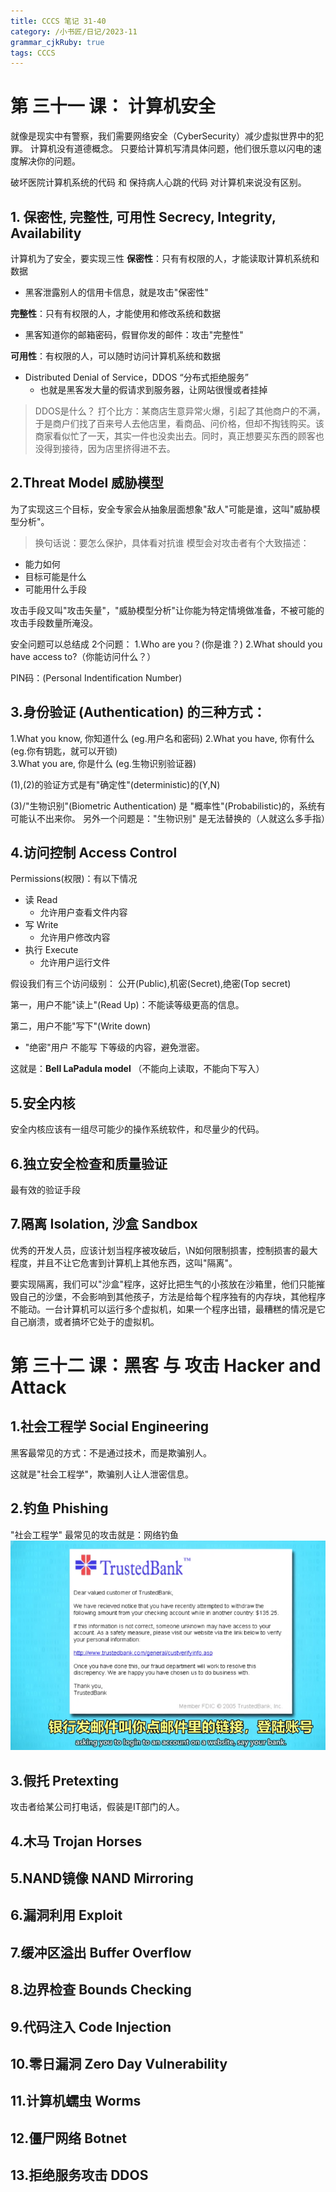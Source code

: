 ```yaml
---
title: CCCS 笔记 31-40
category: /小书匠/日记/2023-11
grammar_cjkRuby: true
tags: CCCS
---
```



# 第 三十一 课： 计算机安全
就像是现实中有警察，我们需要网络安全（CyberSecurity）减少虚拟世界中的犯罪。
计算机没有道德概念。
只要给计算机写清具体问题，他们很乐意以闪电的速度解决你的问题。

破坏医院计算机系统的代码 和 保持病人心跳的代码
对计算机来说没有区别。

## 1. 保密性, 完整性, 可用性 Secrecy, Integrity, Availability

计算机为了安全，要实现三性
**保密性**：只有有权限的人，才能读取计算机系统和数据
- 黑客泄露别人的信用卡信息，就是攻击"保密性"
 
**完整性**：只有有权限的人，才能使用和修改系统和数据
 - 黑客知道你的邮箱密码，假冒你发的邮件：攻击"完整性"


**可用性**：有权限的人，可以随时访问计算机系统和数据
 - Distributed Denial of Service，DDOS “分布式拒绝服务”
	 - 也就是黑客发大量的假请求到服务器，让网站很慢或者挂掉

> DDOS是什么？
> 打个比方：某商店生意异常火爆，引起了其他商户的不满，于是商户们找了百来号人去他店里，看商品、问价格，但却不掏钱购买。该商家看似忙了一天，其实一件也没卖出去。同时，真正想要买东西的顾客也没得到接待，因为店里挤得进不去。

## 2.Threat Model 威胁模型

为了实现这三个目标，安全专家会从抽象层面想象"敌人"可能是谁，这叫"威胁模型分析"。
>换句话说：要怎么保护，具体看对抗谁
模型会对攻击者有个大致描述：
- 能力如何
- 目标可能是什么
- 可能用什么手段

攻击手段又叫"攻击矢量"，"威胁模型分析"让你能为特定情境做准备，不被可能的攻击手段数量所淹没。


安全问题可以总结成 2个问题：
1.Who are you？(你是谁？)
2.What should you have access to?（你能访问什么？）

PIN码：(Personal Indentification Number)
## 3.身份验证 (Authentication) 的三种方式：
1.What you know, 你知道什么 (eg.用户名和密码)
2.What you have, 你有什么(eg.你有钥匙，就可以开锁)  
3.What you are, 你是什么 (eg.生物识别验证器)

(1),(2)的验证方式是有"确定性"(deterministic)的(Y,N)

(3)/"生物识别"(Biometric Authentication) 是 "概率性"(Probabilistic)的，系统有可能认不出来你。
另外一个问题是："生物识别" 是无法替换的（人就这么多手指）
## 4.访问控制 Access Control

Permissions(权限)：有以下情况
- 读 Read
	- 允许用户查看文件内容
- 写 Write
	- 允许用户修改内容
- 执行 Execute
	- 允许用户运行文件

假设我们有三个访问级别： 公开(Public),机密(Secret),绝密(Top secret)

第一，用户不能"读上"(Read Up)：不能读等级更高的信息。

第二，用户不能"写下"(Write down)
 - "绝密"用户 不能写 下等级的内容，避免泄密。

这就是：**Bell LaPadula model** （不能向上读取，不能向下写入）

## 5.安全内核
安全内核应该有一组尽可能少的操作系统软件，和尽量少的代码。

## 6.独立安全检查和质量验证
最有效的验证手段

## 7.隔离 Isolation, 沙盒 Sandbox

优秀的开发人员，应该计划当程序被攻破后，\N如何限制损害，控制损害的最大程度，并且不让它危害到计算机上其他东西，这叫"隔离"。

要实现隔离，我们可以"沙盒"程序，这好比把生气的小孩放在沙箱里，他们只能摧毁自己的沙堡，不会影响到其他孩子，方法是给每个程序独有的内存块，其他程序不能动。一台计算机可以运行多个虚拟机，如果一个程序出错，最糟糕的情况是它自己崩溃，或者搞坏它处于的虚拟机。

# 第 三十二 课：黑客 与 攻击 Hacker and Attack

## 1.社会工程学 Social Engineering
黑客最常见的方式：不是通过技术，而是欺骗别人。

这就是"社会工程学"，欺骗别人让人泄密信息。
## 2.钓鱼 Phishing
"社会工程学" 最常见的攻击就是：网络钓鱼
![enter description here](./images/1702822560246.png)


## 3.假托 Pretexting
攻击者给某公司打电话，假装是IT部门的人。
## 4.木马 Trojan Horses

## 5.NAND镜像 NAND Mirroring


## 6.漏洞利用 Exploit

## 7.缓冲区溢出 Buffer Overflow

## 8.边界检查 Bounds Checking

## 9.代码注入 Code Injection


## 10.零日漏洞 Zero Day Vulnerability


## 11.计算机蠕虫 Worms


## 12.僵尸网络 Botnet


## 13.拒绝服务攻击 DDOS